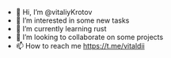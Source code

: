 - 👋 Hi, I’m @vitaliyKrotov
- 👀 I’m interested in some new tasks
- 🌱 I’m currently learning rust
- 💞️ I’m looking to collaborate on some projects
- 📫 How to reach me https://t.me/vitaldii

<!---
vitaliyKrotov/vitaliyKrotov is a ✨ special ✨ repository because its `README.md` (this file) appears on your GitHub profile.
You can click the Preview link to take a look at your changes.
--->
